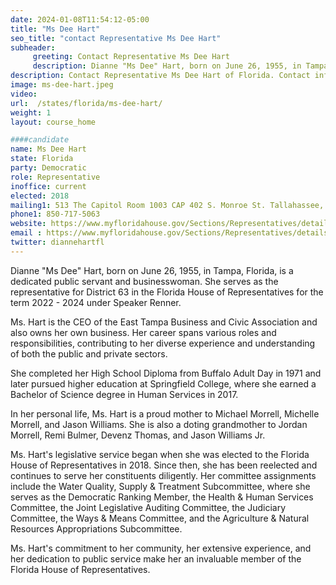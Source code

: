```yaml
---
date: 2024-01-08T11:54:12-05:00
title: "Ms Dee Hart"
seo_title: "contact Representative Ms Dee Hart"
subheader:
     greeting: Contact Representative Ms Dee Hart
     description: Dianne "Ms Dee" Hart, born on June 26, 1955, in Tampa, Florida, is a dedicated public servant and businesswoman. She serves as the representative for District 63 in the Florida House of Representatives for the term 2022 - 2024 under Speaker Renner.
description: Contact Representative Ms Dee Hart of Florida. Contact information for Ms Dee Hart includes email address, phone number, and mailing address.
image: ms-dee-hart.jpeg
video:
url:  /states/florida/ms-dee-hart/
weight: 1
layout: course_home

####candidate
name: Ms Dee Hart
state: Florida
party: Democratic
role: Representative
inoffice: current
elected: 2018
mailing1: 513 The Capitol Room 1003 CAP 402 S. Monroe St. Tallahassee, FL 32399-1300
phone1: 850-717-5063
website: https://www.myfloridahouse.gov/Sections/Representatives/details.aspx?MemberId=4736&LegislativeTermId=90/
email : https://www.myfloridahouse.gov/Sections/Representatives/details.aspx?MemberId=4736&LegislativeTermId=90/
twitter: diannehartfl
---
```


Dianne "Ms Dee" Hart, born on June 26, 1955, in Tampa, Florida, is a dedicated public servant and businesswoman. She serves as the representative for District 63 in the Florida House of Representatives for the term 2022 - 2024 under Speaker Renner.

Ms. Hart is the CEO of the East Tampa Business and Civic Association and also owns her own business. Her career spans various roles and responsibilities, contributing to her diverse experience and understanding of both the public and private sectors.

She completed her High School Diploma from Buffalo Adult Day in 1971 and later pursued higher education at Springfield College, where she earned a Bachelor of Science degree in Human Services in 2017.

In her personal life, Ms. Hart is a proud mother to Michael Morrell, Michelle Morrell, and Jason Williams. She is also a doting grandmother to Jordan Morrell, Remi Bulmer, Devenz Thomas, and Jason Williams Jr.

Ms. Hart's legislative service began when she was elected to the Florida House of Representatives in 2018. Since then, she has been reelected and continues to serve her constituents diligently. Her committee assignments include the Water Quality, Supply & Treatment Subcommittee, where she serves as the Democratic Ranking Member, the Health & Human Services Committee, the Joint Legislative Auditing Committee, the Judiciary Committee, the Ways & Means Committee, and the Agriculture & Natural Resources Appropriations Subcommittee.

Ms. Hart's commitment to her community, her extensive experience, and her dedication to public service make her an invaluable member of the Florida House of Representatives.
